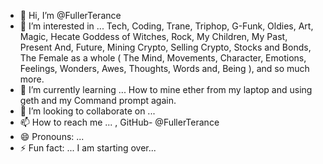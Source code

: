 - 👋 Hi, I’m @FullerTerance
- 👀 I’m interested in ... Tech, Coding, Trane, Triphop, G-Funk, Oldies, Art, Magic, Hecate Goddess of Witches, Rock, My Children, My Past, Present And, Future,
 Mining Crypto, Selling Crypto, Stocks and Bonds, The Female as a whole ( The Mind, Movements, Character, Emotions, Feelings, Wonders, Awes, Thoughts, Words and, Being ), and so much more.
- 🌱 I’m currently learning ... How to mine ether from my laptop and using geth and my Command prompt again.
- 💞️ I’m looking to collaborate on ...
- 📫 How to reach me ... , GitHub- @FullerTerance 
- 😄 Pronouns: ...
- ⚡ Fun fact: ... I am starting over...

<!---
FullerTerance/FullerTerance is a ✨ special ✨ repository because its `README.md` (this file) appears on your GitHub profile.
You can click the Preview link to take a look at your changes.
--->
